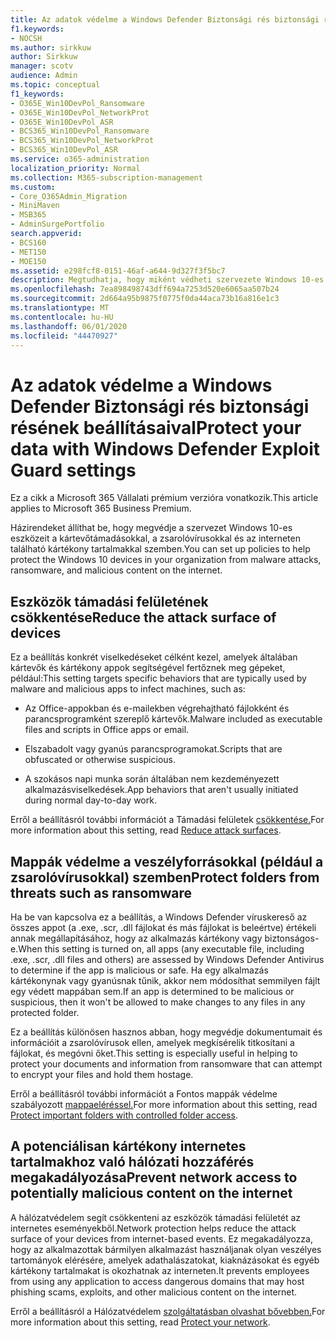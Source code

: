 ```yaml
---
title: Az adatok védelme a Windows Defender Biztonsági rés biztonsági résének beállításaival
f1.keywords:
- NOCSH
ms.author: sirkkuw
author: Sirkkuw
manager: scotv
audience: Admin
ms.topic: conceptual
f1_keywords:
- O365E_Win10DevPol_Ransomware
- O365E_Win10DevPol_NetworkProt
- O365E_Win10DevPol_ASR
- BCS365_Win10DevPol_Ransomware
- BCS365_Win10DevPol_NetworkProt
- BCS365_Win10DevPol_ASR
ms.service: o365-administration
localization_priority: Normal
ms.collection: M365-subscription-management
ms.custom:
- Core_O365Admin_Migration
- MiniMaven
- MSB365
- AdminSurgePortfolio
search.appverid:
- BCS160
- MET150
- MOE150
ms.assetid: e298fcf8-0151-46af-a644-9d327f3f5bc7
description: Megtudhatja, hogy miként védheti szervezete Windows 10-es eszközeit a kártevőtámadásokkal, a zsarolóvírusokkal és az internetes kártékony tartalmakkal szemben.
ms.openlocfilehash: 7ea898498743dff694a7253d520e6065aa507b24
ms.sourcegitcommit: 2d664a95b9875f0775f0da44aca73b16a816e1c3
ms.translationtype: MT
ms.contentlocale: hu-HU
ms.lasthandoff: 06/01/2020
ms.locfileid: "44470927"
---
```

# <a name="protect-your-data-with-windows-defender-exploit-guard-settings"></a><span data-ttu-id="08da8-103">Az adatok védelme a Windows Defender Biztonsági rés biztonsági résének beállításaival</span><span class="sxs-lookup"><span data-stu-id="08da8-103">Protect your data with Windows Defender Exploit Guard settings</span></span>

<span data-ttu-id="08da8-104">Ez a cikk a Microsoft 365 Vállalati prémium verzióra vonatkozik.</span><span class="sxs-lookup"><span data-stu-id="08da8-104">This article applies to Microsoft 365 Business Premium.</span></span>

<span data-ttu-id="08da8-105">Házirendeket állíthat be, hogy megvédje a szervezet Windows 10-es eszközeit a kártevőtámadásokkal, a zsarolóvírusokkal és az interneten található kártékony tartalmakkal szemben.</span><span class="sxs-lookup"><span data-stu-id="08da8-105">You can set up policies to help protect the Windows 10 devices in your organization from malware attacks, ransomware, and malicious content on the internet.</span></span>
  
## <a name="reduce-the-attack-surface-of-devices"></a><span data-ttu-id="08da8-106">Eszközök támadási felületének csökkentése</span><span class="sxs-lookup"><span data-stu-id="08da8-106">Reduce the attack surface of devices</span></span>

<span data-ttu-id="08da8-107">Ez a beállítás konkrét viselkedéseket célként kezel, amelyek általában kártevők és kártékony appok segítségével fertőznek meg gépeket, például:</span><span class="sxs-lookup"><span data-stu-id="08da8-107">This setting targets specific behaviors that are typically used by malware and malicious apps to infect machines, such as:</span></span>
  
- <span data-ttu-id="08da8-108">Az Office-appokban és e-mailekben végrehajtható fájlokként és parancsprogramként szereplő kártevők.</span><span class="sxs-lookup"><span data-stu-id="08da8-108">Malware included as executable files and scripts in Office apps or email.</span></span>
    
- <span data-ttu-id="08da8-109">Elszabadolt vagy gyanús parancsprogramokat.</span><span class="sxs-lookup"><span data-stu-id="08da8-109">Scripts that are obfuscated or otherwise suspicious.</span></span>
    
- <span data-ttu-id="08da8-110">A szokásos napi munka során általában nem kezdeményezett alkalmazásviselkedések.</span><span class="sxs-lookup"><span data-stu-id="08da8-110">App behaviors that aren't usually initiated during normal day-to-day work.</span></span>
    
<span data-ttu-id="08da8-111">Erről a beállításról további információt a Támadási felületek [csökkentése.](https://docs.microsoft.com/windows/security/threat-protection/microsoft-defender-atp/exploit-protection)</span><span class="sxs-lookup"><span data-stu-id="08da8-111">For more information about this setting, read [Reduce attack surfaces](https://docs.microsoft.com/windows/security/threat-protection/microsoft-defender-atp/exploit-protection).</span></span>
  
## <a name="protect-folders-from-threats-such-as-ransomware"></a><span data-ttu-id="08da8-112">Mappák védelme a veszélyforrásokkal (például a zsarolóvírusokkal) szemben</span><span class="sxs-lookup"><span data-stu-id="08da8-112">Protect folders from threats such as ransomware</span></span>

<span data-ttu-id="08da8-113">Ha be van kapcsolva ez a beállítás, a Windows Defender víruskereső az összes appot (a .exe, .scr, .dll fájlokat és más fájlokat is beleértve) értékeli annak megállapításához, hogy az alkalmazás kártékony vagy biztonságos-e.</span><span class="sxs-lookup"><span data-stu-id="08da8-113">When this setting is turned on, all apps (any executable file, including .exe, .scr, .dll files and others) are assessed by Windows Defender Antivirus to determine if the app is malicious or safe.</span></span> <span data-ttu-id="08da8-114">Ha egy alkalmazás kártékonynak vagy gyanúsnak tűnik, akkor nem módosíthat semmilyen fájlt egy védett mappában sem.</span><span class="sxs-lookup"><span data-stu-id="08da8-114">If an app is determined to be malicious or suspicious, then it won't be allowed to make changes to any files in any protected folder.</span></span>
  
<span data-ttu-id="08da8-115">Ez a beállítás különösen hasznos abban, hogy megvédje dokumentumait és információit a zsarolóvírusok ellen, amelyek megkísérelik titkosítani a fájlokat, és megóvni őket.</span><span class="sxs-lookup"><span data-stu-id="08da8-115">This setting is especially useful in helping to protect your documents and information from ransomware that can attempt to encrypt your files and hold them hostage.</span></span>
  
<span data-ttu-id="08da8-116">Erről a beállításról további információt a Fontos mappák védelme szabályozott [mappaeléréssel.](https://docs.microsoft.com/mem/configmgr/protect/deploy-use/create-deploy-exploit-guard-policy#bkmk_CFA)</span><span class="sxs-lookup"><span data-stu-id="08da8-116">For more information about this setting, read [Protect important folders with controlled folder access](https://docs.microsoft.com/mem/configmgr/protect/deploy-use/create-deploy-exploit-guard-policy#bkmk_CFA).</span></span>
  
## <a name="prevent-network-access-to-potentially-malicious-content-on-the-internet"></a><span data-ttu-id="08da8-117">A potenciálisan kártékony internetes tartalmakhoz való hálózati hozzáférés megakadályozása</span><span class="sxs-lookup"><span data-stu-id="08da8-117">Prevent network access to potentially malicious content on the internet</span></span>

<span data-ttu-id="08da8-118">A hálózatvédelem segít csökkenteni az eszközök támadási felületét az internetes eseményekből.</span><span class="sxs-lookup"><span data-stu-id="08da8-118">Network protection helps reduce the attack surface of your devices from internet-based events.</span></span> <span data-ttu-id="08da8-119">Ez megakadályozza, hogy az alkalmazottak bármilyen alkalmazást használjanak olyan veszélyes tartományok elérésére, amelyek adathalászatokat, kiaknázásokat és egyéb kártékony tartalmakat is okozhatnak az interneten.</span><span class="sxs-lookup"><span data-stu-id="08da8-119">It prevents employees from using any application to access dangerous domains that may host phishing scams, exploits, and other malicious content on the internet.</span></span>
  
<span data-ttu-id="08da8-120">Erről a beállításról a Hálózatvédelem [szolgáltatásban olvashat bővebben.](https://docs.microsoft.com/mem/configmgr/protect/deploy-use/create-deploy-exploit-guard-policy#bkmk_Nwp)</span><span class="sxs-lookup"><span data-stu-id="08da8-120">For more information about this setting, read [Protect your network](https://docs.microsoft.com/mem/configmgr/protect/deploy-use/create-deploy-exploit-guard-policy#bkmk_Nwp).</span></span>
  

